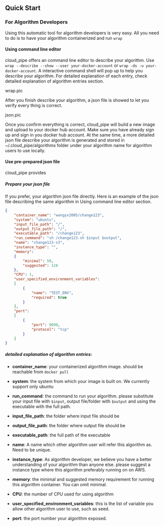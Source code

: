 ## Quick Start
### For Algorithm Developers
Using this automatic tool for algorithm developers is very easy. 
All you need to do is to have your algorithm containerized and run `wrap`


#### Using command line editor
cloud_pipe offers an command line editor to describe your algorithm. Use `wrap --describe --show --user your-docker-account` or `wrap -ds -u your-docker-account`. A interactive command shell will pop up to help you describe your algorithm. For detailed explanation of each entry, check detailed explanation of algorithm entries section.

wrap.pic

After you finish describe your algorithm, a json file is showed to let you verify every thing is correct. 

json.pic

Once you confirm everything is correct, cloud_pipe will build a new image and upload to your docker hub account. Make sure you have already sign up and sign in you docker hub account.
At the same time, a more detailed json file describe your algorithm is generated and stored in ~/.cloud_pipe/algorithms folder under your algorithm name for algorithm users to use locally. 

#### Use pre-prepared json file
cloud_pipe provides 

##### Prepare your json file
If you prefer,  your algorithm json file directly. Here is an example of the json file describing the same algorithm in Using command line editor section.
```json
{
    "container_name": "wangyx2005/change123",
    "system": "ubuntu",
    "input_file_path": "/",
    "output_file_path": "/",
    "executable_path": "/change123",
    "run_command": "sh /change123.sh $input $output",
    "name": "change123-s3",
    "instance_type": "",
    "memory": 
    {
        "minimal": 50,
        "suggested": 128
    },
    "CPU": 1,
    "user_specified_environment_variables": 
    [
        {
            "name": "TEST_ENV",
            "required": true
        }
    ],
    "port": 
    [
        {
            "port": 9090,
            "protocol": "tcp"
        }
    ]
}
```

##### detailed explanation of algorithm entries:
- __container_name__: your containerized algorithm image. should be reachable from `docker pull`
- __system__: the system from which your image is built on. We currently support only ubuntu
- __run_command__: the command to run your algorithm. please substitute your input file with `$input`, output file/folder with `$output` and using the executable with the full path.
- __input_file_path__: the folder where input file should be
- __output_file_path__: the folder where output file should be
- __executable_path__: the full path of the executable
- __name__: A name which other algorithm user will refer this algorithm as. Need to be unique.

- __instance_type__: As algorithm developer, we believe you have a better understanding of your algorithm than anyone else. please suggest a instance type where this algorithm preferably running on on AWS.
- __memory__: the minimal and suggested memory requirement for running this algorithm container. You can omit minimal.
- __CPU__: the number of CPU used for using algorithm 
- __user_specified_environment_variables__: this is the list of variable you allow other algorithm user to use, such as seed. 
- __port__: the port number your algorithm exposed.




